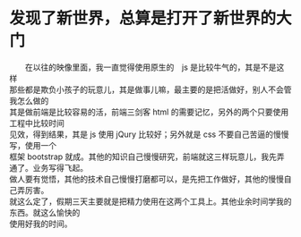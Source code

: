 # 发现了新世界，总算是打开了新世界的大门
　　在以往的映像里面，我一直觉得使用原生的　js 是比较牛气的，其是不是这样<br>
那些都是欺负小孩子的玩意儿，其是做事儿嘛，最主要的是把活做好，别人不会管我怎么做的<br>
其是做前端是比较容易的活，前端三剑客 html 的需要记忆，另外的两个只要使用工程中比较时间<br>
见效，得到结果，其是 js 使用 jQury 比较好；另外就是 css 不要自己苦逼的慢慢写，使用一个<br>
框架 bootstrap 就成。其他的知识自己慢慢研究，前端就这三样玩意儿，我先弄通了。业务写得飞起。<br>
做人要有觉悟，其他的技术自己慢慢打磨都可以，是先把工作做好，其他的慢慢自己弄厉害。<br>
就这么定了，假期三天主要就是把精力使用在这两个工具上。其他业余时间学我的东西。就这么愉快的<br>
使用好我的时间。
